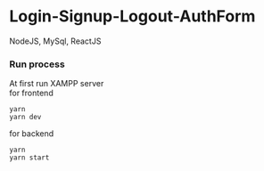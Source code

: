 # Login-Signup-Logout-AuthForm
NodeJS, MySql, ReactJS

### Run process  
At first run XAMPP server  
for frontend
```
yarn
yarn dev
```
for backend
```
yarn
yarn start
```
